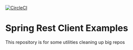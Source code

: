 [![CircleCI](https://circleci.com/gh/Rouche/spring5-recipe.svg?style=svg)](https://circleci.com/gh/Rouche/spring5-recipe)
# Spring Rest Client Examples

This repository is for some utilities cleaning up big repos